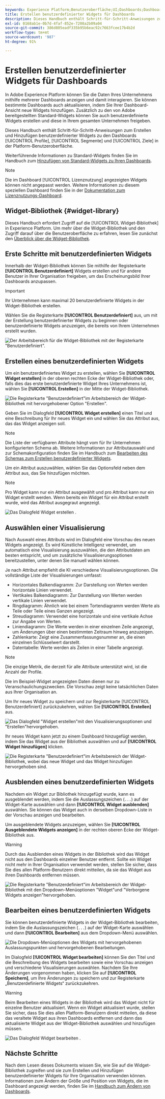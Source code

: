 ```yaml
---
keywords: Experience Platform;Benutzeroberfläche;UI;Dashboards;Dashboard;Profile;Segmente;Ziele;Lizenznutzung;Widgets;Metriken;
title: Erstellen benutzerdefinierter Widgets für Dashboards
description: Dieses Handbuch enthält Schritt-für-Schritt-Anweisungen zum Erstellen benutzerdefinierter Widgets zur Verwendung in Adobe Experience Platform-Dashboards.
exl-id: 0168ab1e-0b7d-4faf-852e-7208a2b09a04
source-git-commit: 386d805eadf335b95b6eac92c7663fcee17b4b2d
workflow-type: tm+mt
source-wordcount: '987'
ht-degree: 91%

---
```


# Erstellen benutzerdefinierter Widgets für Dashboards

In Adobe Experience Platform können Sie die Daten Ihres Unternehmens mithilfe mehrerer Dashboards anzeigen und damit interagieren. Sie können bestimmte Dashboards auch aktualisieren, indem Sie Ihrer Dashboard-Ansicht neue Widgets hinzufügen. Zusätzlich zu den von Adobe bereitgestellten Standard-Widgets können Sie auch benutzerdefinierte Widgets erstellen und diese in Ihrem gesamten Unternehmen freigeben.

Dieses Handbuch enthält Schritt-für-Schritt-Anweisungen zum Erstellen und Hinzufügen benutzerdefinierter Widgets zu den Dashboards [!UICONTROL Profile], [!UICONTROL Segmente] und [!UICONTROL Ziele] in der Platform-Benutzeroberfläche.

Weiterführende Informationen zu Standard-Widgets finden Sie im Handbuch zum [Hinzufügen von Standard-Widgets zu Ihren Dashboards](standard-widgets.md).

>[!NOTE]
>
>Die im Dashboard [!UICONTROL Lizenznutzung] angezeigten Widgets können nicht angepasst werden. Weitere Informationen zu diesem speziellen Dashboard finden Sie in der [Dokumentation zum Lizenznutzungs-Dashboard](../guides/license-usage.md).

## Widget-Bibliothek {#widget-library}

Dieses Handbuch erfordert Zugriff auf die [!UICONTROL Widget-Bibliothek] in Experience Platform. Um mehr über die Widget-Bibliothek und den Zugriff darauf über die Benutzeroberfläche zu erfahren, lesen Sie zunächst den [Überblick über die Widget-Bibliothek](widget-library.md).

## Erste Schritte mit benutzerdefinierten Widgets

Innerhalb der Widget-Bibliothek können Sie mithilfe der Registerkarte **[!UICONTROL Benutzerdefiniert]** Widgets erstellen und für andere Benutzer in Ihrer Organisation freigeben, um das Erscheinungsbild Ihrer Dashboards anzupassen.

>[!IMPORTANT]
>
>Ihr Unternehmen kann maximal 20 benutzerdefinierte Widgets in der Widget-Bibliothek erstellen.

Wählen Sie die Registerkarte **[!UICONTROL Benutzerdefiniert]** aus, um mit der Erstellung benutzerdefinierter Widgets zu beginnen oder benutzerdefinierte Widgets anzuzeigen, die bereits von Ihrem Unternehmen erstellt wurden.

![Der Arbeitsbereich für die Widget-Bibliothek mit der Registerkarte &quot;Benutzerdefiniert&quot;.](../images/customization/custom-widgets.png)

## Erstellen eines benutzerdefinierten Widgets

Um ein benutzerdefiniertes Widget zu erstellen, wählen Sie **[!UICONTROL Widget erstellen]** in der oberen rechten Ecke der Widget-Bibliothek oder, falls dies das erste benutzerdefinierte Widget Ihres Unternehmens ist, wählen Sie **[!UICONTROL Erstellen]** in der Mitte der Widget-Bibliothek.

![Die Registerkarte &quot;Benutzerdefiniert&quot;im Arbeitsbereich der Widget-Bibliothek mit hervorgehobener Option &quot;Erstellen&quot;.](../images/customization/create-widget.png)

Geben Sie im Dialogfeld **[!UICONTROL Widget erstellen]** einen Titel und eine Beschreibung für Ihr neues Widget ein und wählen Sie das Attribut aus, das das Widget anzeigen soll.

>[!NOTE]
>
>Die Liste der verfügbaren Attribute hängt vom für Ihr Unternehmen konfigurierten Schema ab. Weitere Informationen zur Attributauswahl und zur Schemakonfiguration finden Sie im Handbuch zum [Bearbeiten des Schemas zum Erstellen benutzerdefinierter Widgets](edit-schema.md).

Um ein Attribut auszuwählen, wählen Sie das Optionsfeld neben dem Attribut aus, das Sie hinzufügen möchten.

>[!NOTE]
>
>Pro Widget kann nur ein Attribut ausgewählt und pro Attribut kann nur ein Widget erstellt werden. Wenn bereits ein Widget für ein Attribut erstellt wurde, wird das Attribut ausgegraut angezeigt.

![Das Dialogfeld Widget erstellen .](../images/customization/create-widget-dialog.png)

## Auswählen einer Visualisierung

Nach Auswahl eines Attributs wird im Dialogfeld eine Vorschau des neuen Widgets angezeigt. Es wird Künstliche Intelligenz verwendet, um automatisch eine Visualisierung auszuwählen, die den Attributdaten am besten entspricht, und um zusätzliche Visualisierungsoptionen bereitzustellen, unter denen Sie manuell wählen können.

Je nach Attribut empfiehlt die KI verschiedene Visualisierungsoptionen. Die vollständige Liste der Visualisierungen umfasst:

* Horizontales Balkendiagramm: Zur Darstellung von Werten werden horizontale Linien verwendet.
* Vertikales Balkendiagramm: Zur Darstellung von Werten werden vertikale Linien verwendet.
* Ringdiagramm: Ähnlich wie bei einem Tortendiagramm werden Werte als Teile oder Teile eines Ganzen angezeigt.
* Streudiagramm: Verwendet eine horizontale und eine vertikale Achse zur Angabe von Werten.
* Liniendiagramm: Die Werte werden in einer einzelnen Zeile angezeigt, um Änderungen über einen bestimmten Zeitraum hinweg anzuzeigen.
* Zahlenkarte: Zeigt eine Zusammenfassungsnummer an, die einen einzelnen Schlüsselwert darstellt.
* Datentabelle: Werte werden als Zeilen in einer Tabelle angezeigt.

>[!NOTE]
>
>Die einzige Metrik, die derzeit für alle Attribute unterstützt wird, ist die Anzahl der Profile.
>
>Die im Beispiel-Widget angezeigten Daten dienen nur zu Veranschaulichungszwecken. Die Vorschau zeigt keine tatsächlichen Daten aus Ihrer Organisation an.

Um Ihr neues Widget zu speichern und zur Registerkarte [!UICONTROL Benutzerdefiniert] zurückzukehren, wählen Sie **[!UICONTROL Erstellen]** aus.

![Das Dialogfeld &quot;Widget erstellen&quot;mit den Visualisierungsoptionen und &quot;Erstellen&quot;hervorgehoben.](../images/customization/create-widget-select-attribute.png)

Ihr neues Widget kann jetzt zu einem Dashboard hinzugefügt werden, indem Sie das Widget aus der Bibliothek auswählen und auf **[!UICONTROL Widget hinzufügen]** klicken.

![Die Registerkarte &quot;Benutzerdefiniert&quot;im Arbeitsbereich der Widget-Bibliothek, wobei das neue Widget und das Widget hinzufügen hervorgehoben sind.](../images/customization/custom-widgets-new.png)

## Ausblenden eines benutzerdefinierten Widgets

Nachdem ein Widget zur Bibliothek hinzugefügt wurde, kann es ausgeblendet werden, indem Sie die Auslassungszeichen (`...`) auf der Widget-Karte auswählen und dann **[!UICONTROL Widget ausblenden]** auswählen. Sie können das Widget auch in derselben Dropdown-Liste in der Vorschau anzeigen und bearbeiten.

Um ausgeblendete Widgets anzuzeigen, wählen Sie **[!UICONTROL Ausgeblendete Widgets anzeigen]** in der rechten oberen Ecke der Widget-Bibliothek aus.

>[!WARNING]
>
>Durch das Ausblenden eines Widgets in der Bibliothek wird das Widget nicht aus den Dashboards einzelner Benutzer entfernt. Sollte ein Widget nicht mehr in Ihrer Organisation verwendet werden, stellen Sie sicher, dass Sie dies allen Platform-Benutzern direkt mitteilen, da sie das Widget aus ihren Dashboards entfernen müssen.

![Die Registerkarte &quot;Benutzerdefiniert&quot;im Arbeitsbereich der Widget-Bibliothek mit den Dropdown-Menüoptionen &quot;Widget&quot;und &quot;Verborgene Widgets anzeigen&quot;hervorgehoben.](../images/customization/hide-widget.png)

## Bearbeiten eines benutzerdefinierten Widgets

Sie können benutzerdefinierte Widgets in der Widget-Bibliothek bearbeiten, indem Sie die Auslassungszeichen (`...`) auf der Widget-Karte auswählen und dann **[!UICONTROL Bearbeiten]** aus dem Dropdown-Menü auswählen.

![Die Dropdown-Menüoptionen des Widgets mit hervorgehobenen Auslassungspunkten und hervorgehobenen Bearbeitungen.](../images/customization/custom-widget-edit.png)

Im Dialogfeld **[!UICONTROL Widget bearbeiten]** können Sie den Titel und die Beschreibung des Widgets bearbeiten sowie eine Vorschau anzeigen und verschiedene Visualisierungen auswählen. Nachdem Sie Ihre Änderungen vorgenommen haben, klicken Sie auf **[!UICONTROL Speichern]**, um Ihre Änderungen zu speichern und zur Registerkarte „Benutzerdefinierte Widgets“ zurückzukehren.

>[!WARNING]
>
>Beim Bearbeiten eines Widgets in der Bibliothek wird das Widget nicht für einzelne Benutzer aktualisiert. Wenn ein Widget aktualisiert wurde, stellen Sie sicher, dass Sie dies allen Platform-Benutzern direkt mitteilen, da diese das veraltete Widget aus ihren Dashboards entfernen und dann das aktualisierte Widget aus der Widget-Bibliothek auswählen und hinzufügen müssen.

![Das Dialogfeld Widget bearbeiten .](../images/customization/edit-widget.png)

## Nächste Schritte

Nach dem Lesen dieses Dokuments wissen Sie, wie Sie auf die Widget-Bibliothek zugreifen und sie zum Erstellen und Hinzufügen benutzerdefinierter Widgets für Ihre Organisation verwenden können. Informationen zum Ändern der Größe und Position von Widgets, die im Dashboard angezeigt werden, finden Sie im [Handbuch zum Ändern von Dashboards](modify.md).
